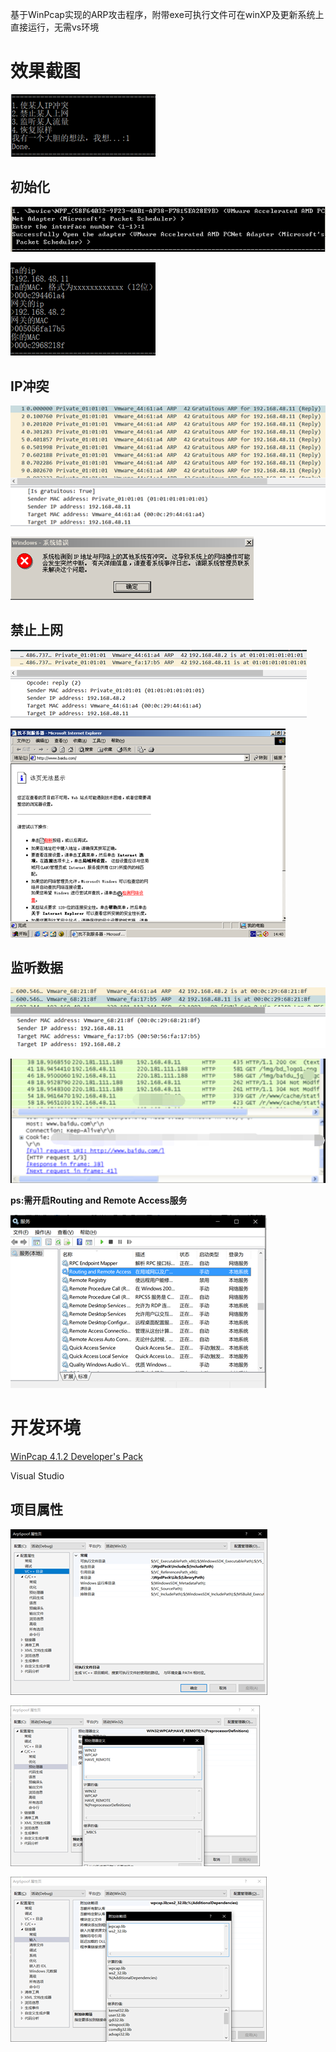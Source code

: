 基于WinPcap实现的ARP攻击程序，附带exe可执行文件可在winXP及更新系统上直接运行，无需vs环境

# 效果截图

![screenshot](img\screenshot1.jpg)

## 初始化

![screenshot](img\screenshot0.jpg)

![screenshot](img\screenshot12.jpg)

## IP冲突

![screenshot](img\screenshot2.jpg)

![screenshot](img\screenshot3.jpg)



## 禁止上网

![screenshot](img\screenshot4.jpg)

![screenshot](img\screenshot5.jpg)



## 监听数据

![screenshot](img\screenshot6.jpg)

![screenshot](img\screenshot7.jpg)

**ps:需开启Routing and Remote Access服务**

![screenshot](img\screenshot8.jpg)



# 开发环境

[WinPcap 4.1.2 Developer's Pack](https://www.winpcap.org/devel.htm)

Visual Studio

## 项目属性

![screenshot](img\screenshot9.jpg)

![screenshot](img\screenshot10.jpg)

![screenshot](img\screenshot11.jpg)